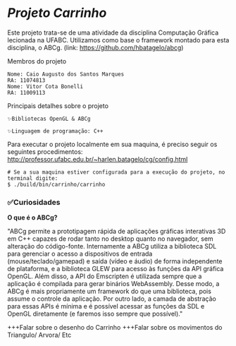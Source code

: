 # *Projeto Carrinho*
Este projeto trata-se de uma atividade da disciplina Computação Gráfica lecionada na UFABC.
Utilizamos como base o framework montado para esta disciplina, o ABCg. (link: https://github.com/hbatagelo/abcg)

Membros do projeto
			
	Nome: Caio Augusto dos Santos Marques
	RA: 11074813
	Nome: Vitor Cota Bonelli
	RA: 11009113

Principais detalhes sobre o projeto
			
	✨Bibliotecas OpenGL & ABCg
	
	✨Linguagem de programação: C++
  

Para executar o projeto localmente em sua maquina, é preciso seguir os seguintes procedimentos:
http://professor.ufabc.edu.br/~harlen.batagelo/cg/config.html    

```
# Se a sua maquina estiver configurada para a execução do projeto, no terminal digite:
$ ./build/bin/carrinho/carrinho

```

### ✅Curiosidades

**O que é o ABCg?**

"ABCg permite a prototipagem rápida de aplicações gráficas interativas 3D em C++ capazes de rodar tanto no desktop quanto no navegador, sem alteração do código-fonte.
Internamente a ABCg utiliza a biblioteca SDL para gerenciar o acesso a dispositivos de entrada (mouse/teclado/gamepad) e saída (vídeo e áudio) de forma independente de plataforma, e a biblioteca GLEW para acesso às funções da API gráfica OpenGL. Além disso, a API do Emscripten é utilizada sempre que a aplicação é compilada para gerar binários WebAssembly. Desse modo, a ABCg é mais propriamente um framework do que uma biblioteca, pois assume o controle da aplicação. Por outro lado, a camada de abstração para essas APIs é mínima e é possível acessar as funções da SDL e OpenGL diretamente (e faremos isso sempre que possível)."

+++Falar sobre o desenho do Carrinho
+++Falar sobre os movimentos do Triangulo/ Arvora/ Etc


